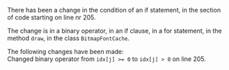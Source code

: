 There has been a change in the condition of an if statement, in the section of code starting on line nr 205.
  
The change is in a binary operator, in an if clause, in a for statement, in the method ```draw```, in the class ```BitmapFontCache```.
  
The following changes have been made:  
Changed binary operator from ```idx[j] >= 0``` to ```idx[j] > 0``` on line 205.  
